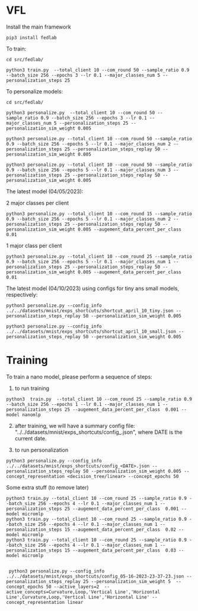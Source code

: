 # VFL

Install the main framework

```
pip3 install fedlab
```


To train:

```
cd src/fedlab/

python3 train.py  --total_client 10 --com_round 50 --sample_ratio 0.9 --batch_size 256 --epochs 3 --lr 0.1 --major_classes_num 5 --personalization_steps 25
```

To personalize models:

```
cd src/fedlab/

python3 personalize.py  --total_client 10 --com_round 50 --sample_ratio 0.9 --batch_size 256 --epochs 3 --lr 0.1 --major_classes_num 5 --personalization_steps 25 --personalization_sim_weight 0.005

python3 personalize.py --total_client 10 --com_round 50 --sample_ratio 0.9 --batch_size 256 --epochs 5 --lr 0.1 --major_classes_num 2 --personalization_steps 25 --personalization_steps_replay 50 --personalization_sim_weight 0.005

python3 personalize.py --total_client 10 --com_round 50 --sample_ratio 0.9 --batch_size 256 --epochs 5 --lr 0.1 --major_classes_num 3 --personalization_steps 25 --personalization_steps_replay 50 --personalization_sim_weight 0.005

```

The latest model (04/05/2023):


2 major classes per client
```
python3 personalize.py --total_client 10 --com_round 15 --sample_ratio 0.9 --batch_size 256 --epochs 5 --lr 0.1 --major_classes_num 2 --personalization_steps 25 --personalization_steps_replay 50 --personalization_sim_weight 0.005 --augement_data_percent_per_class  0.01

```

1 major class per client

```
python3 personalize.py --total_client 10 --com_round 25 --sample_ratio 0.9 --batch_size 256 --epochs 5 --lr 0.1 --major_classes_num 1 --personalization_steps 25 --personalization_steps_replay 50 --personalization_sim_weight 0.005 --augement_data_percent_per_class  0.01

```

<!-- The latest model (04/10/2023):

```
python3 personalize.py --personalization_steps_replay 50 --personalization_sim_weight 0.005   --total_client 10 --com_round 25 --sample_ratio 0.9 --batch_size 256 --epochs 5 --lr 0.1 --major_classes_num 1 --personalization_steps 25 --augement_data_percent_per_class  0.005 --model tinymlp --augement_data_with_zeros 250;

python3 personalize.py --personalization_steps_replay 50 --personalization_sim_weight 0.005 --total_client 10 --com_round 25 --sample_ratio 0.9 --batch_size 256 --epochs 5 --lr 0.1 --major_classes_num 1 --personalization_steps 25 --augement_data_percent_per_class  0.005 --model smallmlp --augement_data_with_zeros 250;
 -->

The latest model (04/10/2023) using configs for tiny ans small models, respectively:

```
python3 personalize.py --config_info ../../datasets/mnist/exps_shortcuts/shortcut_april_10_tiny.json --personalization_steps_replay 50 --personalization_sim_weight 0.005

python3 personalize.py --config_info ../../datasets/mnist/exps_shortcuts/shortcut_april_10_small.json --personalization_steps_replay 50 --personalization_sim_weight 0.005

```

# Training


To train a nano model, please perform a sequence of steps:

1. to run training
```
python3  train.py  --total_client 10 --com_round 25 --sample_ratio 0.9 --batch_size 256 --epochs 1 --lr 0.1 --major_classes_num 1 --personalization_steps 25 --augement_data_percent_per_class  0.001 --model nanomlp
```

2. after training, we will have a summary config file: "../../datasets/mnist/exps_shortcuts/config_<DATE>.json", where DATE is the current date. 

3. to run personalization

```
python3 personalize.py --config_info  ../../datasets/mnist/exps_shortcuts/config_<DATE>.json --personalization_steps_replay 50 --personalization_sim_weight 0.005 --concept_representation <decision_tree/linear> --concept_epochs 50
```



Some extra stuff (to remove later)
```
python3 train.py --total_client 10 --com_round 25 --sample_ratio 0.9 --batch_size 256 --epochs 4 --lr 0.1 --major_classes_num 1 --personalization_steps 25 --augement_data_percent_per_class  0.001 --model micromlp
python3 train.py --total_client 10 --com_round 25 --sample_ratio 0.9 --batch_size 256 --epochs 4 --lr 0.1 --major_classes_num 1 --personalization_steps 15 --augement_data_percent_per_class  0.02 --model micromlp
python3 train.py --total_client 10 --com_round 25 --sample_ratio 0.9 --batch_size 256 --epochs 4 --lr 0.1 --major_classes_num 1 --personalization_steps 15 --augement_data_percent_per_class  0.03 --model micromlp


 python3 personalize.py --config_info  ../../datasets/mnist/exps_shortcuts/config_05-16-2023-23-37-23.json --personalization_steps_replay 25 --personalization_sim_weight 5  --concept_epochs 50 --active_layers=2  --active_concepts=Curvature,Loop,'Vertical Line','Horizontal Line',Curvature,Loop,'Vertical Line','Horizontal Line' --concept_representation linear

```
